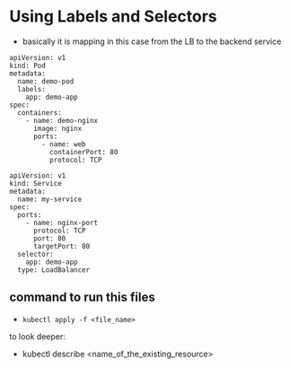 # Using Labels and Selectors

- basically it is mapping in this case from the LB to the backend service
  
```
apiVersion: v1
kind: Pod
metadata:
  name: demo-pod
  labels:
    app: demo-app
spec:
  containers:
    - name: demo-nginx
      image: nginx
      ports:
        - name: web
          containerPort: 80
          protocol: TCP

```

```
apiVersion: v1
kind: Service
metadata:
  name: my-service
spec:
  ports:
    - name: nginx-port
      protocol: TCP
      port: 80
      targetPort: 80
  selector:
    app: demo-app
  type: LoadBalancer

```

## command to run this files

- `kubectl apply -f <file_name>`

to look deeper:
- kubectl describe <name_of_the_existing_resource>

